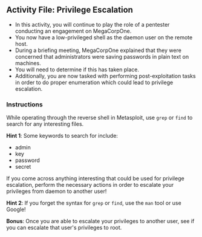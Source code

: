 ## Activity File: Privilege Escalation


- In this activity, you will continue to play the role of a pentester conducting an engagement on MegaCorpOne.
- You now have a low-privileged shell as the daemon user on the remote host.  
- During a briefing meeting, MegaCorpOne explained that they were concerned that administrators were saving passwords in plain text on machines.
- You will need to determine if this has taken place.
- Additionally, you are now tasked with performing post-exploitation tasks in order to do proper enumeration which could lead to privilege escalation.

### Instructions

While operating through the reverse shell in Metasploit, use `grep` or `find` to search for any interesting files. 

**Hint 1**: Some keywords to search for include:
- admin
- key 
- password 
- secret

If you come across anything interesting that could be used for privilege escalation, perform the necessary actions in order to escalate your privileges from daemon to another user!

**Hint 2**: If you forget the syntax for `grep` or `find`, use the `man` tool or use Google!

**Bonus**: Once you are able to escalate your privileges to another user, see if you can escalate that user's privileges to root.
